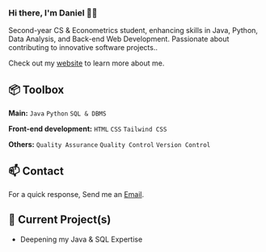
### Hi there, I'm Daniel 👋🏼

Second-year CS & Econometrics student, enhancing skills in Java, Python, Data Analysis, and Back-end Web Development. Passionate about contributing to innovative software projects..

Check out my [website](https://www.heisdanielade.xyz/) to learn more about me.


 
## 📦 Toolbox
**Main:** `Java` `Python` `SQL & DBMS`
 
**Front-end development:** `HTML` `CSS` `Tailwind CSS`

**Others:** `Quality Assurance` `Quality Control` `Version Control`
 


## 📫 Contact
For a quick response, Send me an [Email](mailto:danieladeofficial@gmail.com). 


 
## 🤖 Current Project(s)
- Deepening my Java & SQL Expertise
